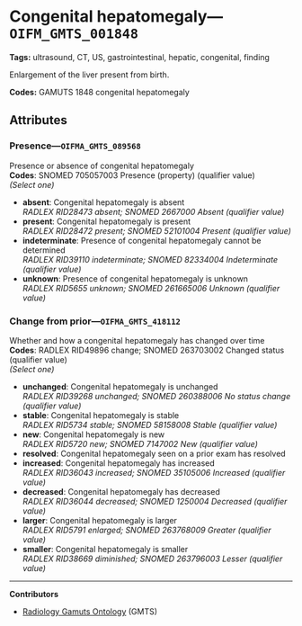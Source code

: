 # Congenital hepatomegaly—`OIFM_GMTS_001848`

**Tags:** ultrasound, CT, US, gastrointestinal, hepatic, congenital, finding

Enlargement of the liver present from birth.

**Codes:** GAMUTS 1848 congenital hepatomegaly

## Attributes

### Presence—`OIFMA_GMTS_089568`

Presence or absence of congenital hepatomegaly  
**Codes**: SNOMED 705057003 Presence (property) (qualifier value)  
*(Select one)*

- **absent**: Congenital hepatomegaly is absent  
_RADLEX RID28473 absent; SNOMED 2667000 Absent (qualifier value)_
- **present**: Congenital hepatomegaly is present  
_RADLEX RID28472 present; SNOMED 52101004 Present (qualifier value)_
- **indeterminate**: Presence of congenital hepatomegaly cannot be determined  
_RADLEX RID39110 indeterminate; SNOMED 82334004 Indeterminate (qualifier value)_
- **unknown**: Presence of congenital hepatomegaly is unknown  
_RADLEX RID5655 unknown; SNOMED 261665006 Unknown (qualifier value)_

### Change from prior—`OIFMA_GMTS_418112`

Whether and how a congenital hepatomegaly has changed over time  
**Codes**: RADLEX RID49896 change; SNOMED 263703002 Changed status (qualifier value)  
*(Select one)*

- **unchanged**: Congenital hepatomegaly is unchanged  
_RADLEX RID39268 unchanged; SNOMED 260388006 No status change (qualifier value)_
- **stable**: Congenital hepatomegaly is stable  
_RADLEX RID5734 stable; SNOMED 58158008 Stable (qualifier value)_
- **new**: Congenital hepatomegaly is new  
_RADLEX RID5720 new; SNOMED 7147002 New (qualifier value)_
- **resolved**: Congenital hepatomegaly seen on a prior exam has resolved  
- **increased**: Congenital hepatomegaly has increased  
_RADLEX RID36043 increased; SNOMED 35105006 Increased (qualifier value)_
- **decreased**: Congenital hepatomegaly has decreased  
_RADLEX RID36044 decreased; SNOMED 1250004 Decreased (qualifier value)_
- **larger**: Congenital hepatomegaly is larger  
_RADLEX RID5791 enlarged; SNOMED 263768009 Greater (qualifier value)_
- **smaller**: Congenital hepatomegaly is smaller  
_RADLEX RID38669 diminished; SNOMED 263796003 Lesser (qualifier value)_

---

**Contributors**

- [Radiology Gamuts Ontology](https://gamuts.net/) (GMTS)
